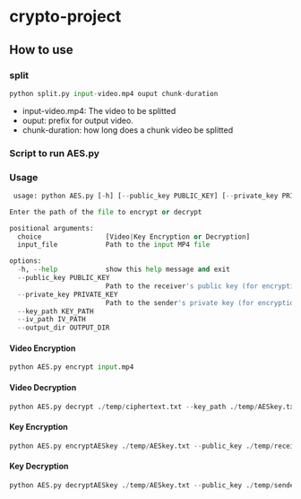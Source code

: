 # crypto-project

## How to use
### split
```python 
python split.py input-video.mp4 ouput chunk-duration
```

- input-video.mp4: The video to be splitted
- ouput: prefix for output video.
- chunk-duration: how long does a chunk video be splitted


### Script to run AES.py 
### Usage
```python 
 usage: python AES.py [-h] [--public_key PUBLIC_KEY] [--private_key PRIVATE_KEY] [--key_path KEY_PATH] [--iv_path IV_PATH] choice input_file

Enter the path of the file to encrypt or decrypt

positional arguments:
  choice                [Video|Key Encryption or Decryption]
  input_file            Path to the input MP4 file

options:
  -h, --help            show this help message and exit
  --public_key PUBLIC_KEY
                        Path to the receiver's public key (for encryption) or sender's public key (for decryption)
  --private_key PRIVATE_KEY
                        Path to the sender's private key (for encryption) or receiver's private key (for decryption)
  --key_path KEY_PATH
  --iv_path IV_PATH
  --output_dir OUTPUT_DIR
```
#### Video Encryption
```python 
python AES.py encrypt input.mp4 
```

#### Video Decryption
```python
python AES.py decrypt ./temp/ciphertext.txt --key_path ./temp/AESkey.txt --iv_path ./temp/AESiv.txt
```

#### Key Encryption 
```python
python AES.py encryptAESkey ./temp/AESkey.txt --public_key ./temp/receiver_public_key.pem --private_key ./temp/sender_private_key.pem --output_dir D:/input_temp/
```

#### Key Decryption 
```python 
python AES.py decryptAESkey ./temp/AESkey.txt --public_key ./temp/sender_public_key.pem --private_key ./temp/receiver_private_key.pem --output_dir D:/input_temp/
```
